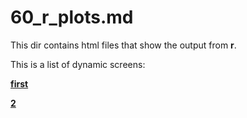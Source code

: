 

<h1>60_r_plots.md</h1>

This dir contains html files that show the output from **r**.

This is a list of dynamic screens:

[**first**](https://github.com/cashfields/TioCash/tree/main/42_gnuplot_30_30_30_GIF_ANIMATION)

[**2**](https://htmlpreview.github.io/https://github.com/cashfields/TioCash/blob/main/60_r_plots/sel_0000_color_prime_30.html)




